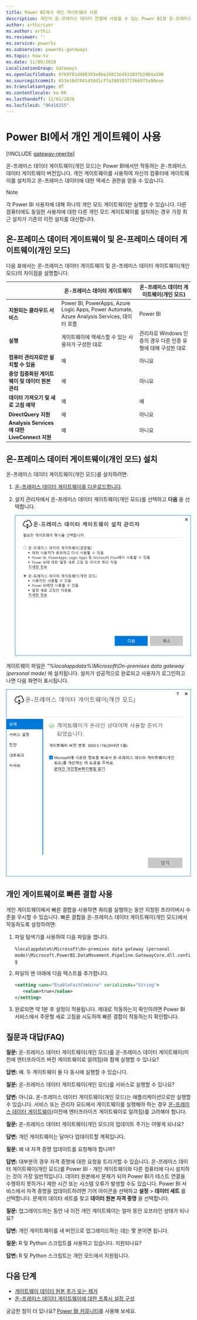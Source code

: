 ```yaml
---
title: Power BI에서 개인 게이트웨이 사용
description: 개인이 온-프레미스 데이터 연결에 사용할 수 있는 Power BI용 온-프레미스 데이터 게이트웨이(개인 모드)에 대해 설명합니다.
author: arthiriyer
ms.author: arthii
ms.reviewer: ''
ms.service: powerbi
ms.subservice: powerbi-gateways
ms.topic: how-to
ms.date: 11/09/2020
LocalizationGroup: Gateways
ms.openlocfilehash: 8f69f81d988393e9be2682164933037b2904a396
ms.sourcegitcommit: 653e18d7041d3dd1cf7a38010372366975a98eae
ms.translationtype: HT
ms.contentlocale: ko-KR
ms.lasthandoff: 12/01/2020
ms.locfileid: "96410255"
---
```

# <a name="use-personal-gateways-in-power-bi"></a>Power BI에서 개인 게이트웨이 사용

[!INCLUDE [gateway-rewrite](../includes/gateway-rewrite.md)]

온-프레미스 데이터 게이트웨이(개인 모드)는 Power BI에서만 작동하는 온-프레미스 데이터 게이트웨이 버전입니다. 개인 게이트웨이를 사용하여 자신의 컴퓨터에 게이트웨이를 설치하고 온-프레미스 데이터에 대한 액세스 권한을 얻을 수 있습니다.

> [!NOTE]
> 각 Power BI 사용자에 대해 하나의 개인 모드 게이트웨이만 실행할 수 있습니다. 다른 컴퓨터에도 동일한 사용자에 대한 다른 개인 모드 게이트웨이를 설치하는 경우 가장 최근 설치가 기존의 이전 설치를 대신합니다.

## <a name="on-premises-data-gateway-vs-on-premises-data-gateway-personal-mode"></a>온-프레미스 데이터 게이트웨이 및 온-프레미스 데이터 게이트웨이(개인 모드)

다음 표에서는 온-프레미스 데이터 게이트웨이 및 온-프레미스 데이터 게이트웨이(개인 모드)의 차이점을 설명합니다.

|   |온-프레미스 데이터 게이트웨이 | 온-프레미스 데이터 게이트웨이(개인 모드) |
| ---- | ---- | ---- |
|**지원되는 클라우드 서비스** |Power BI, PowerApps, Azure Logic Apps, Power Automate, Azure Analysis Services, 데이터 흐름 |Power BI |
|**실행** |게이트웨이에 액세스할 수 있는 사용자가 구성한 대로 |관리자로 Windows 인증의 경우 다른 인증 유형에 대해 구성한 대로 |
|**컴퓨터 관리자로만 설치할 수 있음** |예 |아니요 |
|**중앙 집중화된 게이트웨이 및 데이터 원본 관리** |예 |아니요 |
|**데이터 가져오기 및 새로 고침 예약** |예 |예 |
|**DirectQuery 지원** |예 |아니요 |
|**Analysis Services에 대한 LiveConnect 지원** |예 |아니요 |

## <a name="install-the-on-premises-data-gateway-personal-mode"></a>온-프레미스 데이터 게이트웨이(개인 모드) 설치

온-프레미스 데이터 게이트웨이(개인 모드)를 설치하려면:

1. [온-프레미스 데이터 게이트웨이를 다운로드합니다](https://go.microsoft.com/fwlink/?LinkId=820925&clcid=0x409).

2. 설치 관리자에서 온-프레미스 데이터 게이트웨이(개인 모드)를 선택하고 **다음** 을 선택합니다.

   ![온-프레미스 데이터 게이트웨이(개인 모드) 선택](media/service-gateway-personal-mode/personal-gateway-select.png)

게이트웨이 파일은 _“%localappdata%\Microsoft\On-premises data gateway (personal mode)_ 에 설치됩니다. 설치가 성공적으로 완료되고 사용자가 로그인하고 나면 다음 화면이 표시됩니다.

![온-프레미스 데이터 게이트웨이(개인 모드) 성공](media/service-gateway-personal-mode/personal-gateway-complete.png)

## <a name="use-fast-combine-with-the-personal-gateway"></a>개인 게이트웨이로 빠른 결합 사용

개인 게이트웨이에서 빠른 결합을 사용하면 쿼리를 실행하는 동안 지정된 프라이버시 수준을 무시할 수 있습니다. 빠른 결합을 온-프레미스 데이터 게이트웨이(개인 모드)에서 작동하도록 설정하려면:

1. 파일 탐색기를 사용하여 다음 파일을 엽니다.

   `%localappdata%\Microsoft\On-premises data gateway (personal mode)\Microsoft.PowerBI.DataMovement.Pipeline.GatewayCore.dll.config`

2. 파일의 맨 아래에 다음 텍스트를 추가합니다.

    ```xml
    <setting name="EnableFastCombine" serializeAs="String">
       <value>true</value>
    </setting>
    ```

3. 완료되면 약 1분 후 설정이 적용됩니다. 제대로 작동하는지 확인하려면 Power BI 서비스에서 주문형 새로 고침을 시도하여 빠른 결합이 작동하는지 확인합니다.

## <a name="frequently-asked-questions-faq"></a>질문과 대답(FAQ)

**질문:** 온-프레미스 데이터 게이트웨이(개인 모드)를 온-프레미스 데이터 게이트웨이(이전에 엔터프라이즈 버전 게이트웨이로 알려짐)와 함께 실행할 수 있나요?
  
**답변:** 예. 두 게이트웨이 둘 다 동시에 실행할 수 있습니다.

**질문:** 온-프레미스 데이터 게이트웨이(개인 모드)를 서비스로 실행할 수 있나요?
  
**답변:** 아니요. 온-프레미스 데이터 게이트웨이(개인 모드)는 애플리케이션으로만 실행할 수 있습니다. 서비스 또는 관리자 모드에서 게이트웨이를 실행해야 하는 경우 [온-프레미스 데이터 게이트웨이](/data-integration/gateway/service-gateway-onprem)(이전에 엔터프라이즈 게이트웨이로 알려짐)를 고려해야 합니다.

**질문:** 온-프레미스 데이터 게이트웨이(개인 모드)의 업데이트 주기는 어떻게 되나요?
  
**답변:** 개인 게이트웨이는 달마다 업데이트할 계획입니다.

**질문:** 왜 내 자격 증명 업데이트를 요청해야 합니까?
  
**답변:** 대부분의 경우 자격 증명에 대한 요청을 트리거할 수 있습니다. 온-프레미스 데이터 게이트웨이(개인 모드)를 Power BI - 개인 게이트웨이와 다른 컴퓨터에 다시 설치하는 것이 가장 일반적입니다. 데이터 원본에서 문제가 되어 Power BI가 테스트 연결을 수행하지 못하거나 제한 시간 또는 시스템 오류가 발생할 수도 있습니다. Power BI 서비스에서 자격 증명을 업데이트하려면 기어 아이콘을 선택하고 **설정** > **데이터 세트** 를 선택합니다. 문제의 데이터 세트를 찾고 **데이터 원본 자격 증명** 을 선택합니다.

**질문:** 업그레이드하는 동안 내 이전 개인 게이트웨이는 얼마 동안 오프라인 상태가 되나요?
  
**답변:** 개인 게이트웨이를 새 버전으로 업그레이드하는 데는 몇 분이면 됩니다.

**질문:** R 및 Python 스크립트를 사용하고 있습니다. 지원되나요?
  
**답변:** R 및 Python 스크립트는 개인 모드에서 지원됩니다.

## <a name="next-steps"></a>다음 단계

* [게이트웨이 데이터 원본 추가 또는 제거](service-gateway-data-sources.md)
* [온-프레미스 데이터 게이트웨이에 대한 프록시 설정 구성](/data-integration/gateway/service-gateway-proxy)  

궁금한 점이 더 있나요? [Power BI 커뮤니티](https://community.powerbi.com/)를 사용해 보세요.
